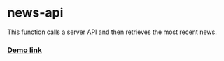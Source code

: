 # news-api
This function calls a server API and then retrieves the most recent news.
### [Demo link](https://98arun.github.io/news-api/)
